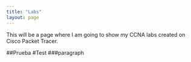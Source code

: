```yaml
---
title: "Labs"
layout: page
---
```

This will be a page where I am going to show my CCNA labs created on Cisco Packet Tracer.

##Prueba
#Test
###paragraph
